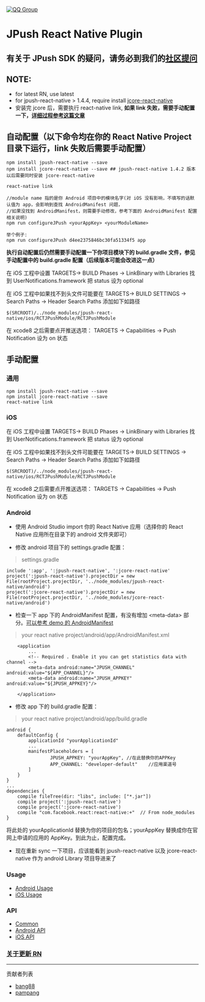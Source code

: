 [![QQ Group](https://img.shields.io/badge/QQ%20Group-553406342-red.svg)]()
# JPush React Native Plugin

## 有关于 JPush SDK 的疑问，请务必到我们的[社区提问](https://community.jiguang.cn/)

## NOTE:
- for latest RN, use latest
- for jpush-react-native > 1.4.4, require install [jcore-react-native](https://github.com/jpush/jcore-react-native)
- 安装完 jcore 后，需要执行 react-native link, **如果 link 失败，需要手动配置一下，[详细过程参考这篇文章](http://bbs.reactnative.cn/topic/3505/%E7%94%A8-jpush-react-native-%E6%8F%92%E4%BB%B6%E5%BF%AB%E9%80%9F%E9%9B%86%E6%88%90%E6%8E%A8%E9%80%81%E5%8A%9F%E8%83%BD-android-%E7%AF%87)**

## 自动配置（以下命令均在你的 React Native Project 目录下运行，link 失败后需要手动配置）
```
npm install jpush-react-native --save
npm install jcore-react-native --save ## jpush-react-native 1.4.2 版本以后需要同时安装 jcore-react-native

react-native link

//module name 指的是你 Android 项目中的模块名字(对 iOS 没有影响，不填写的话默认值为 app，会影响到查找 AndroidManifest 问题，
//如果没找到 AndroidManifest，则需要手动修改，参考下面的 AndroidManifest 配置相关说明)
npm run configureJPush <yourAppKey> <yourModuleName>

举个例子:
npm run configureJPush d4ee2375846bc30fa51334f5 app

```
**执行自动配置后仍然需要手动配置一下你项目模块下的 build.gradle 文件，参见手动配置中的 build.gradle 配置（后续版本可能会改进这一点）**

在 iOS 工程中设置 TARGETS-> BUILD Phases -> LinkBinary with Libraries 找到 UserNotifications.framework 把 status 设为 optional

在 iOS 工程中如果找不到头文件可能要在 TARGETS-> BUILD SETTINGS -> Search Paths -> Header Search Paths 添加如下如路径
```
$(SRCROOT)/../node_modules/jpush-react-native/ios/RCTJPushModule/RCTJPushModule
```

在 xcode8 之后需要点开推送选项： TARGETS -> Capabilities -> Push Notification 设为 on 状态
## 手动配置 
### 通用
```
npm install jpush-react-native --save
npm install jcore-react-native --save
react-native link
```
### iOS
在 iOS 工程中设置 TARGETS-> BUILD Phases -> LinkBinary with Libraries 找到 UserNotifications.framework 把 status 设为 optional

在 iOS 工程中如果找不到头文件可能要在 TARGETS-> BUILD SETTINGS -> Search Paths -> Header Search Paths 添加如下如路径
```
$(SRCROOT)/../node_modules/jpush-react-native/ios/RCTJPushModule/RCTJPushModule
```
在 xcode8 之后需要点开推送选项： TARGETS -> Capabilities -> Push Notification 设为 on 状态
### Android

- 使用 Android Studio import 你的 React Native 应用（选择你的 React Native 应用所在目录下的 android 文件夹即可）

- 修改 android 项目下的 settings.gradle 配置：

> settings.gradle

```
include ':app', ':jpush-react-native', ':jcore-react-native'
project(':jpush-react-native').projectDir = new File(rootProject.projectDir, '../node_modules/jpush-react-native/android')
project(':jcore-react-native').projectDir = new File(rootProject.projectDir, '../node_modules/jcore-react-native/android')

```

- 检查一下 app 下的 AndroidManifest 配置，有没有增加 \<meta-data> 部分。[可以参考 demo 的 AndroidManifest](https://github.com/jpush/jpush-react-native/blob/master/example/android/app/AndroidManifest.xml)

> your react native project/android/app/AndroidManifest.xml

```
    <application
        ...
        <!-- Required . Enable it you can get statistics data with channel -->
        <meta-data android:name="JPUSH_CHANNEL" android:value="${APP_CHANNEL}"/>
        <meta-data android:name="JPUSH_APPKEY" android:value="${JPUSH_APPKEY}"/>

    </application>
```

- 修改 app 下的 build.gradle 配置：

> your react native project/android/app/build.gradle

```
android {
    defaultConfig {
        applicationId "yourApplicationId"
        ...
        manifestPlaceholders = [
                JPUSH_APPKEY: "yourAppKey", //在此替换你的APPKey
                APP_CHANNEL: "developer-default"    //应用渠道号
        ]
    }
}
...
dependencies {
    compile fileTree(dir: "libs", include: ["*.jar"])
    compile project(':jpush-react-native')
    compile project(':jcore-react-native')
    compile "com.facebook.react:react-native:+"  // From node_modules
}
```

将此处的 yourApplicationId 替换为你的项目的包名；yourAppKey 替换成你在官网上申请的应用的 AppKey。到此为止，配置完成。

- 现在重新 sync 一下项目，应该能看到 jpush-react-native 以及 jcore-react-native 作为 android Library 项目导进来了



### Usage

- [Android Usage](https://github.com/jpush/jpush-react-native/blob/master/example/documents/Android%20Usage.md)
- [iOS Usage](https://github.com/jpush/jpush-react-native/blob/master/example/documents/iOS_Usage.md)

### API

- [Common](https://github.com/jpush/jpush-react-native/blob/master/example/documents/Common.md)
- [Android API](https://github.com/jpush/jpush-react-native/blob/master/example/documents/Android%20API.md)
- [iOS API](https://github.com/jpush/jpush-react-native/blob/master/example/documents/iOS_API.md)


### [关于更新 RN](https://github.com/jpush/jpush-react-native/blob/master/example/documents/Update%20React%20Native.md)

---
贡献者列表
- [bang88](https://github.com/bang88)
- [pampang](https://github.com/pampang)
